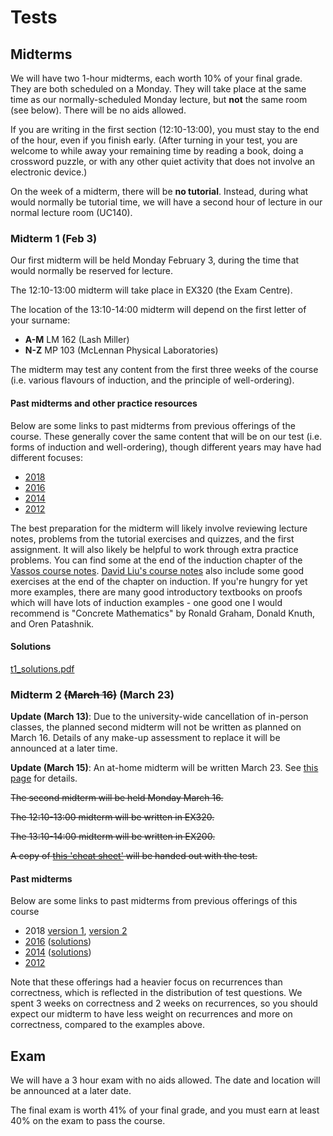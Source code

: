# Tests

## Midterms

We will have two 1-hour midterms, each worth 10% of your final grade. They are both scheduled on a Monday. They will take place at the same time as our normally-scheduled Monday lecture, but **not** the same room (see below). There will be no aids allowed.

If you are writing in the first section (12:10-13:00), you must stay to the end of the hour, even if you finish early. (After turning in your test, you are welcome to while away your remaining time by reading a book, doing a crossword puzzle, or with any other quiet activity that does not involve an electronic device.)

On the week of a midterm, there will be **no tutorial**. Instead, during what would normally be tutorial time, we will have a second hour of lecture in our normal lecture room (UC140).

### Midterm 1 (Feb 3)

Our first midterm will be held Monday February 3, during the time that would normally be reserved for lecture.

The 12:10-13:00 midterm will take place in EX320 (the Exam Centre). 

The location of the 13:10-14:00 midterm will depend on the first letter of your surname:

* **A-M** LM 162 (Lash Miller)
* **N-Z** MP 103 (McLennan Physical Laboratories)

The midterm may test any content from the first three weeks of the course (i.e. various flavours of induction, and the principle of well-ordering).

#### Past midterms and other practice resources

Below are some links to past midterms from previous offerings of the course. These generally cover the same content that will be on our test (i.e. forms of induction and well-ordering), though different years may have had different focuses:

* [2018](https://www.teach.cs.toronto.edu/~heap/Old/236/F18/t1_v2_solution.pdf)
* [2016](https://www.teach.cs.toronto.edu/~heap/Old/236/F18/OldTests/t1a.pdf)
* [2014](http://www.cdf.toronto.edu/~heap/Old/236/F14/t1b-sol.pdf)
* [2012](http://www.cdf.toronto.edu/~heap/Old/236/F12/mt1a-sol.pdf)

The best preparation for the midterm will likely involve reviewing lecture notes, problems from the tutorial exercises and quizzes, and the first assignment. It will also likely be helpful to work through extra practice problems. You can find some at the end of the induction chapter of the [Vassos course notes](http://www.cs.toronto.edu/~vassos/b36-notes/notes.pdf). [David Liu's course notes](https://www.cs.toronto.edu/~david/courses/csc236_w14/resources/notes.pdf) also include some good exercises at the end of the chapter on induction. If you're hungry for yet more examples, there are many good introductory textbooks on proofs which will have lots of induction examples - one good one I would recommend is "Concrete Mathematics" by Ronald Graham, Donald Knuth, and Oren Patashnik.

#### Solutions

[t1_solutions.pdf](../misc/t1_solutions.pdf)

### Midterm 2 <s>(March 16)</s> (March 23)

**Update (March 13)**: Due to the university-wide cancellation of in-person classes, the planned second midterm will not be written as planned on March 16. Details of any make-up assessment to replace it will be announced at a later time.

**Update (March 15)**: An at-home midterm will be written March 23. See [this page](/last3weeks/) for details.

<s>The second midterm will be held Monday March 16.

The 12:10-13:00 midterm will be written in EX320.

The 13:10-14:00 midterm will be written in EX200.

A copy of [this 'cheat sheet'](misc/t2_cheatsheet.pdf) will be handed out with the test.</s>

#### Past midterms

Below are some links to past midterms from previous offerings of this course

* 2018 [version 1](https://www.teach.cs.toronto.edu/~heap/Old/236/F18/t2_v1_sol.pdf), [version 2](https://www.teach.cs.toronto.edu/~heap/Old/236/F18/t2_v2_sol.pdf)
* [2016](https://www.teach.cs.toronto.edu/~heap/Old/236/F18/OldTests/t2b2016.pdf) ([solutions](https://www.teach.cs.toronto.edu/~heap/Old/236/F18/OldTests/t2b2016-sol.pdf))
* [2014](https://www.teach.cs.toronto.edu/~heap/Old/236/F18/OldTests/t2b.pdf) ([solutions](https://www.teach.cs.toronto.edu/~heap/Old/236/F18/OldTests/t2b-sol.pdf))
* [2012](https://www.teach.cs.toronto.edu/~heap/Old/236/F18/OldTests/mt2a-sol.pdf)

Note that these offerings had a heavier focus on recurrences than correctness, which is reflected in the distribution of test questions. We spent 3 weeks on correctness and 2 weeks on recurrences, so you should expect our midterm to have less weight on recurrences and more on correctness, compared to the examples above.

## Exam

We will have a 3 hour exam with no aids allowed. The date and location will be announced at a later date.

The final exam is worth 41% of your final grade, and you must earn at least 40% on the exam to pass the course.
